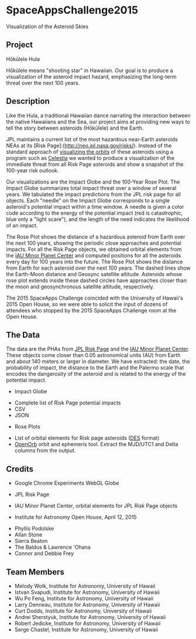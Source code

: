 # SpaceAppsChallenge2015
Visualization of the Asteroid Skies

## Project

H&#333;k&#363;lele Hula

H&#333;k&#363;lele means "shooting star" in Hawaiian.  Our goal is
to produce a visualization of the asteroid impact hazard, emphasizing
the long-term threat over the next 100 years.


## Description

Like the Hula, a traditional Hawaiian dance narrating the interaction between the native Hawaiians and the Sea, our project aims at providing new ways to tell the story between asteroids (H&#333;k&#363;lele) and the Earth.

JPL maintains a current list of the most hazardous near-Earth
asteroids NEAs at its [Risk Page]:(http://neo.jpl.nasa.gov/risks/).
Instead of the standard approach of [visualizing the orbits](http://upload.wikimedia.org/wikipedia/commons/f/f6/Potentially_Hazardous_Asteroids_2013.png) of these
asteroids using a program such as [Celestia](ps1neos.png) we wanted
to produce a visualization of the immediate threat from all Risk
Page asteroids and show a snapshot of the 100-year risk outlook.

Our visualizations are the Impact Globe and the 100-Year Rose Plot.
The Impact Globe summarizes total impact threat over a window of
several years.  We tabulated the impact predictions from the JPL
risk page for all objects. Each "needle" on the Impact Globe
corresponds to a single asteroid's potential impact within a time
window.  A needle is given a color code according to the energy of
the potential impact (red is catastrophic, blue only a "light
scare"), and the length of the need indicates the likelihood of an
impact.

The Rose Plot shows the distance of a hazardous asteroid from Earth
over the next 100 years, showing the periodic close approaches and
potential impacts.  For all the Risk Page objects, we obtained
orbital elements from the <a href="http://www.minorplanetcenter.net">IAU
Minor Planet Center</a> and computed positions for all the asteroids
every day for 100 years into the future.  The Rose Plot shows the
distance from Earth for each asteroid over the next 100 years. The 
dashed lines show the Earth-Moon distance and Geosync satellite
altitude. Asteroids whose rose plot extends inside these dashed
circles have approaches closer than the moon and geosynchronous
satellite altitude, respectively.

The 2015 SpaceApps Challenge coincided with the University of
Hawaii's 2015 Open House, so we were able to solicit the input
of dozens of attendees who stopped by the 2015 SpaceApps 
Challenge room at the Open House.

## The Data

The data are the PHAs from [JPL Risk Page](http://neo.jpl.nasa.gov/risks/) and the [IAU Minor Planet Center](http://www.minorplanetcenter.net/).  These objects come closer than 0.05 astronomical units (AU) from Earth and about 140 meters or larger in diameter. We have extracted: the date, the probability of impact, the distance to the Earth and the Palermo scale that encodes the dangerosity of the asteroid and is related to the energy of the potential impact.

* Impact Globe

 - Complete list of Risk Page potential impacts
  - CSV
  - JSON

* Rose Plots
 - List of orbital elements for Risk page asteroids ([DES](http://ifa.hawaii.edu/users/jedicke/MOPS/docs/PSDC-530-004-02.DataExchangeStandard.pdf) format)
 - [OpenOrb](https://code.google.com/p/oorb/) orbit and ephemeris tool.  Extract the MJD/UTC1 and Delta columns from the output.
  

## Credits

* Google Chrome Experiments WebGL Globe

* JPL Risk Page

* IAU Minor Planet Center, orbital elements for JPL Risk Page objects

* Institute for Astronomy Open House, April 12, 2015
 - Phyllis Podolske
 - Allan Stone
 - Sierra Beaton
 - The Baldus & Lawrence 'Ohana
 - Connor and Debbie Frey

## Team Members

* Melody Wolk, Institute for Astronomy, University of Hawaii
* Istvan Svapudi, Institute for Astronomy, University of Hawaii
* Wu Po Feng, Institute for Astronomy, University of Hawaii
* Larry Denneau, Institute for Astronomy, University of Hawaii
* Curt Dodds, Institute for Astronomy, University of Hawaii
* Andrei Sherstyuk, Institute for Astronomy, University of Hawaii
* Robert Jedicke, Institute for Astronomy, University of Hawaii
* Serge Chastel, Institute for Astronomy, University of Hawaii
